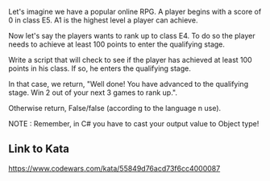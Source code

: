 Let's imagine we have a popular online RPG. A player begins with a score of 0 in class E5. A1 is the highest level a player can achieve.

Now let's say the players wants to rank up to class E4. To do so the player needs to achieve at least 100 points to enter the qualifying stage.

Write a script that will check to see if the player has achieved at least 100 points in his class. If so, he enters the qualifying stage.

In that case, we return, "Well done! You have advanced to the qualifying stage. Win 2 out of your next 3 games to rank up.".

Otherwise return, False/false (according to the language n use).

NOTE
: Remember, in C# you have to cast your output value to Object type!

## Link to Kata
https://www.codewars.com/kata/55849d76acd73f6cc4000087